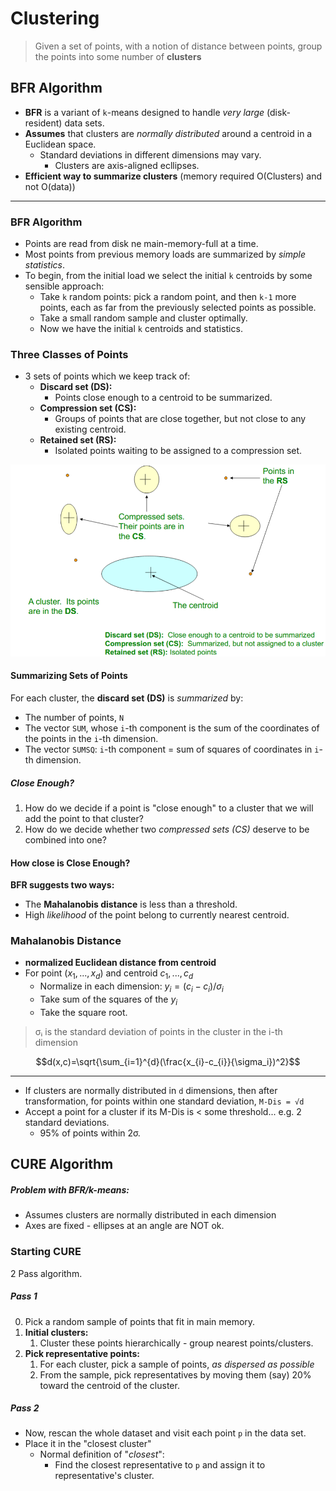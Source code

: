 # Clustering

> Given a set of points, with a notion of distance between points, group the points into some number of **clusters**
## BFR Algorithm

- **BFR** is a variant of `k`-means designed to handle *very large* (disk-resident) data sets.
- **Assumes** that clusters are *normally distributed* around a centroid in a Euclidean space.
	- Standard deviations in different dimensions may vary.
		- Clusters are axis-aligned ecllipses.
- **Efficient way to summarize clusters** (memory required O(Clusters) and not O(data))

---

### BFR Algorithm
- Points are read from disk ne main-memory-full at a time.
- Most points from previous memory loads are summarized by *simple statistics*.
- To begin, from the initial load we select the initial `k` centroids by some sensible approach:
	- Take `k` random points: pick a random point, and then `k-1` more points, each as far from the previously selected points as possible.
	- Take a small random sample and cluster optimally.
	- Now we have the initial `k` centroids and statistics.

### Three Classes of Points
- 3 sets of points which we keep track of:
	- **Discard set (DS):**
		- Points close enough to a centroid to be summarized.
	- **Compression set (CS):**
		- Groups of points that are close together, but not close to any existing centroid.
	- **Retained set (RS):**
		- Isolated points waiting to be assigned to a compression set.

![](imgs/actual/bfr-galaxies-pic.png)

#### Summarizing Sets of Points

For each cluster, the **discard set (DS)** is *summarized* by:

- The number of points, `N`
- The vector `SUM`, whose `i`-th component is the sum of the coordinates of the points in the `i`-th dimension.
- The vector `SUMSQ`: `i`-th component = sum of squares of coordinates in `i`-th dimension.

##### Close Enough?
1. How do we decide if a point is "close enough" to a cluster that we will add the point to that cluster?
2. How do we decide whether two *compressed sets (CS)* deserve to be combined into one?

#### How close is Close Enough?

**BFR suggests two ways:**

- The **Mahalanobis distance** is less than a threshold.
- High *likelihood* of the point belong to currently nearest centroid.

### Mahalanobis Distance
- **normalized Euclidean distance from centroid**
- For point $(x_{1}, ..., x_{d})$ and centroid $c_{1},...,c_{d}$
	- Normalize in each dimension: $y_{i}=(c_{i}-c_{i})/\sigma_{i}$
	- Take sum of the squares of the $y_{i}$
	- Take the square root.

> σᵢ is the standard deviation of points in the cluster in the i-th dimension

$$d(x,c)=\sqrt{\sum_{i=1}^{d}(\frac{x_{i}-c_{i}}{\sigma_i})^2}$$

---

- If clusters are normally distributed in `d` dimensions, then after transformation, for points within one standard deviation, `M-Dis = √d`
- Accept a point for a cluster if its M-Dis is < some threshold... e.g. 2 standard deviations.
	- 95% of points within 2σ.

## CURE Algorithm

##### Problem with BFR/k-means:
- Assumes clusters are normally distributed in each dimension
- Axes are fixed - ellipses at an angle are NOT ok.

### Starting CURE

2 Pass algorithm.

##### Pass 1

0. Pick a random sample of points that fit in main memory.
1. **Initial clusters:**
	1. Cluster these points hierarchically - group nearest points/clusters.
2. **Pick representative points:**
	1. For each cluster, pick a sample of points, *as dispersed as possible*
	2. From the sample, pick representatives by moving them (say) 20% toward the centroid of the cluster.

##### Pass 2
- Now, rescan the whole dataset and visit each point `p` in the data set.
- Place it in the "closest cluster"
	- Normal definition of "*closest*":
		- Find the closest representative to `p` and assign it to representative's cluster.


